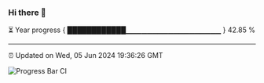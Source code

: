 ### Hi there 👋

⏳ Year progress { ████████████▁▁▁▁▁▁▁▁▁▁▁▁▁▁▁▁▁▁ } 42.85 %

---

⏰ Updated on Wed, 05 Jun 2024 19:36:26 GMT

![Progress Bar CI](https://github.com/IshwaranRudhara/GIT-ACTION/workflows/Progress%20Bar%20CI/badge.svg)
